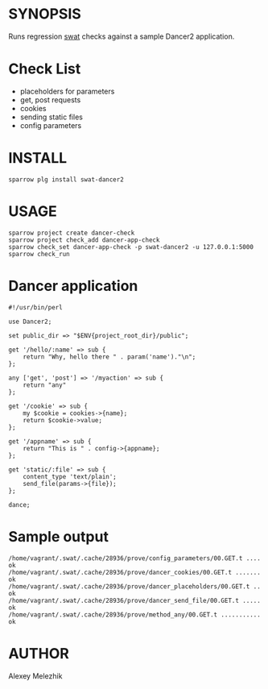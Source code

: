 # SYNOPSIS

Runs regression [swat](https://github.com/melezhik/swat) checks against a sample Dancer2 application.

# Check List

- placeholders for parameters
- get, post requests
- cookies
- sending static files
- config parameters

# INSTALL

    sparrow plg install swat-dancer2

# USAGE

    sparrow project create dancer-check
    sparrow project check_add dancer-app-check
    sparrow check_set dancer-app-check -p swat-dancer2 -u 127.0.0.1:5000
    sparrow check_run

# Dancer application

    #!/usr/bin/perl
    
    use Dancer2;
    
    set public_dir => "$ENV{project_root_dir}/public";
    
    get '/hello/:name' => sub {
        return "Why, hello there " . param('name')."\n";
    };
    
    any ['get', 'post'] => '/myaction' => sub {
        return "any"
    };
    
    get '/cookie' => sub {
        my $cookie = cookies->{name};
        return $cookie->value;
    };
    
    get '/appname' => sub {
        return "This is " . config->{appname};
    };
    
    get 'static/:file' => sub {
        content_type 'text/plain';
        send_file(params->{file});
    };
    
    dance;
    
# Sample output 

    /home/vagrant/.swat/.cache/28936/prove/config_parameters/00.GET.t .... ok
    /home/vagrant/.swat/.cache/28936/prove/dancer_cookies/00.GET.t ....... ok
    /home/vagrant/.swat/.cache/28936/prove/dancer_placeholders/00.GET.t .. ok
    /home/vagrant/.swat/.cache/28936/prove/dancer_send_file/00.GET.t ..... ok
    /home/vagrant/.swat/.cache/28936/prove/method_any/00.GET.t ........... ok
    
# AUTHOR

Alexey Melezhik

